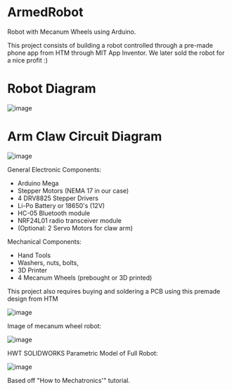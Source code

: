 # ArmedRobot
Robot with Mecanum Wheels using Arduino.

This project consists of building a robot controlled through a pre-made phone app from HTM through MIT App Inventor. We later sold the robot for a nice profit :)


# Robot Diagram

![image](https://user-images.githubusercontent.com/96901042/178679783-6f76b73d-2315-46df-85a5-9581383afe19.png)


# Arm Claw Circuit Diagram

![image](https://user-images.githubusercontent.com/96901042/178683961-2c78cc3e-d352-48f4-8e33-f152fd4d6c57.png)


General Electronic Components: 
* Arduino Mega
* Stepper Motors (NEMA 17 in our case)
* 4 DRV8825 Stepper Drivers
* Li-Po Battery or 18650's (12V) 
* HC-05 Bluetooth module
* NRF24L01 radio transceiver module
* (Optional: 2 Servo Motors for claw arm)

Mechanical Components:
* Hand Tools
* Washers, nuts, bolts, 
* 3D Printer
* 4 Mecanum Wheels (prebought or 3D printed)

This project also requires buying and soldering a PCB using this premade design from HTM

![image](https://user-images.githubusercontent.com/96901042/178681425-3e6366cc-b591-4901-9c79-63d836488beb.png)



Image of mecanum wheel robot:

![image](https://user-images.githubusercontent.com/96901042/178681987-d488da17-8039-4af8-bd2a-f6012d44897f.png)


HWT SOLIDWORKS Parametric Model of Full Robot:

![image](https://user-images.githubusercontent.com/96901042/178683337-b1fdd056-d039-46af-a833-83b135dd8954.png)

Based off "How to Mechatronics'" tutorial. 
